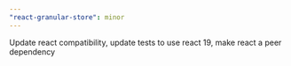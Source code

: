 ```yaml
---
"react-granular-store": minor
---
```


Update react compatibility, update tests to use react 19, make react a peer dependency
